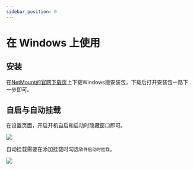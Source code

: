 ```yaml
---
sidebar_position: 0
---
```


# 在 Windows 上使用
## 安装
在[NetMount的官网下载页](https://www.netmount.cn/download)上下载Windows版安装包，下载后打开安装包一路下一步即可。

## 自启与自动挂载
在设置页面，开启开机自启和启动时隐藏窗口即可。 

![](https://p1.hotpe.top/i/p/1/66480c23f378a.png)


自动挂载需要在添加挂载时勾选`软件启动时挂载`。

![](https://p1.hotpe.top/i/p/1/66480cd6095ad.png)